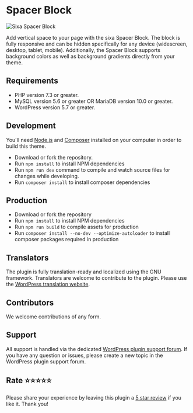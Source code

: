 # Spacer Block

![Sixa Spacer Block](https://ps.w.org/sixa-spacer-block/assets/banner-772x250.jpg?rev=2632168)

Add vertical space to your page with the sixa Spacer Block.
The block is fully responsive and can be hidden specifically
for any device (widescreen, desktop, tablet, mobile).
Additionally, the Spacer Block supports background colors as well
as background gradients directly from your theme.

## Requirements

* PHP version 7.3 or greater.
* MySQL version 5.6 or greater OR MariaDB version 10.0 or greater.
* WordPress version 5.7 or greater.

## Development

You'll need [Node.js](https://nodejs.org/) and [Composer](https://getcomposer.org/) installed 
on your computer in order to build this theme.

* Download or fork the repository.
* Run `npm install` to install NPM dependencies
* Run `npm run dev` command to compile and watch source files for changes while developing.
* Run `composer install` to install composer dependencies

## Production

* Download or fork the repository
* Run `npm install` to install NPM dependencies
* Run `npm run build` to compile assets for production
* Run `composer install --no-dev --optimize-autoloader` to install composer packages required in production

## Translators
The plugin is fully translation-ready and localized using the GNU framework.
Translators are welcome to contribute to the plugin. Please use the [WordPress translation website](https://translate.wordpress.org/projects/wp-plugins/sixa-spacer-block/).

## Contributors
We welcome contributions of any form.

## Support
All support is handled via the dedicated [WordPress plugin support forum](https://wordpress.org/support/plugin/sixa-spacer-block).
If you have any question or issues, please create a new topic in the WordPress plugin support forum.

## Rate ⭐⭐⭐⭐⭐
Please share your experience by leaving this plugin a [5 star review](https://wordpress.org/support/plugin/sixa-spacer-block/reviews/ "Rate sixa Spacer Block 5 stars") if you like it. Thank you!
